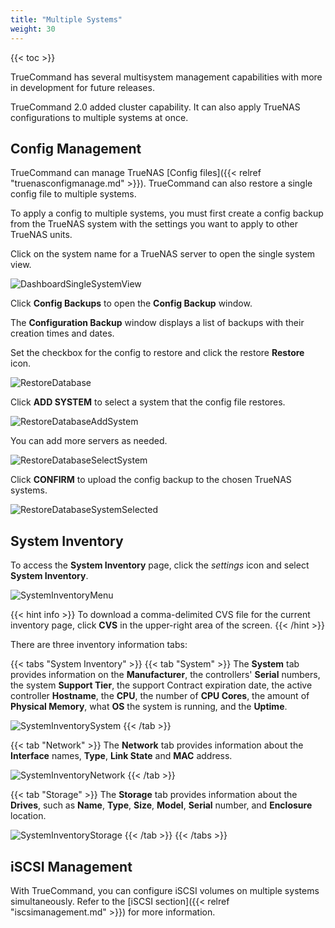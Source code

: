 ```yaml
---
title: "Multiple Systems"
weight: 30
---
```


{{< toc >}}

TrueCommand has several multisystem management capabilities with more in development for future releases.

TrueCommand 2.0 added cluster capability. It can also apply TrueNAS configurations to multiple systems at once.

## Config Management

TrueCommand can manage TrueNAS [Config files]({{< relref "truenasconfigmanage.md" >}}).
TrueCommand can also restore a single config file to multiple systems.

To apply a config to multiple systems, you must first create a config backup from the TrueNAS system with the settings you want to apply to other TrueNAS units.

Click on the system name for a TrueNAS server to open the single system view.

![DashboardSingleSystemView](/images/TrueCommand/2.0/DashboardSingleSystemView.png "Dashboard Single System View")

Click **Config Backups** to open the **Config Backup** window.

The **Configuration Backup** window displays a list of backups with their creation times and dates.

Set the checkbox for the config to restore and click the <mat-icon role="img" class="mat-icon notranslate material-icons mat-icon-no-color" aria-hidden="true">restore</mat-icon> **Restore** icon.

![RestoreDatabase](/images/TrueCommand/2.0/RestoreDatabase.png "RestoreDatabase")

Click **ADD SYSTEM** to select a system that the config file restores.

![RestoreDatabaseAddSystem](/images/TrueCommand/2.0/RestoreDatabaseAddSystem.png "RestoreDatabaseAddSystem")

You can add more servers as needed.

![RestoreDatabaseSelectSystem](/images/TrueCommand/2.0/RestoreDatabaseSelectSystem.png "RestoreDatabaseSelectSystem")

Click **CONFIRM** to upload the config backup to the chosen TrueNAS systems.

![RestoreDatabaseSystemSelected](/images/TrueCommand/2.0/RestoreDatabaseSystemSelected.png "RestoreDatabaseSystemSelected")

## System Inventory

To access the **System Inventory** page, click the <i class="material-icons" aria-hidden="true" title="Settings">settings</i> icon and select **System Inventory**.

![SystemInventoryMenu](/images/TrueCommand/2.1/SystemInventoryMenu.png "Access the System Inventory Page")

{{< hint info >}}
To download a comma-delimited <file>CVS</file> file for the current inventory page, click **CVS** in the upper-right area of the screen.
{{< /hint >}}

There are three inventory information tabs:

{{< tabs "System Inventory" >}}
{{< tab "System" >}}
The **System** tab provides information on the **Manufacturer**, the controllers' **Serial** numbers, the system **Support Tier**, the support Contract expiration date, the active controller **Hostname**, the **CPU**, the number of **CPU Cores**, the amount of **Physical Memory**, what **OS** the system is running, and the **Uptime**.

![SystemInventorySystem](/images/TrueCommand/2.0/SystemInventorySystem.png "System Information")
{{< /tab >}}

{{< tab "Network" >}}
The **Network** tab provides information about the **Interface** names, **Type**, **Link State** and **MAC** address.

![SystemInventoryNetwork](/images/TrueCommand/2.0/SystemInventoryNetwork.png "System Network Information")
{{< /tab >}}

{{< tab "Storage" >}}
The **Storage** tab provides information about the **Drives**, such as **Name**, **Type**, **Size**, **Model**, **Serial** number, and **Enclosure** location.

![SystemInventoryStorage](/images/TrueCommand/2.0/SystemInventoryStorage.png "System Storage Information")
{{< /tab >}}
{{< /tabs >}}

## iSCSI Management

With TrueCommand, you can configure iSCSI volumes on multiple systems simultaneously.
Refer to the [iSCSI section]({{< relref "iscsimanagement.md" >}}) for more information.
